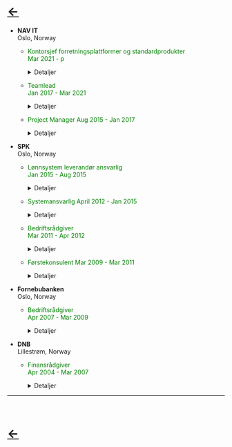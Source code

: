 # [&larr;](/index.md)

- **NAV IT**  
Oslo, Norway
  - <span style="color:green"> Kontorsjef forretningsplattformer og standardprodukter  
            Mar 2021 - p
        <details>
        <summary>Detaljer</summary>
        Personalleder for et kontor som har ansvar for å ivareta kompetanse og kapasitet iht. utvikling og vedlikehold av forretningsplattformer samt standardprodukter. Medarbeiderene utvikler løsninger med verktøy som Salesforce, UIPath, Tableau, AltInn, OEBS m.fl.
        </details>

  - <span style="color:green"> Teamlead  
            Jan 2017 - Mar 2021
        <details>
        <summary>Detaljer</summary>
        Utøve daglig ledelse, og sørge for god organisering og oppgavefordeling i teamet.
Bidra til smidighet og fremdrift i teamet. Bygge velfungerende team med gode tilbakemeldingssløyfer som bidrar til at teamet leverer enklere, bedre og raskere. Legge til rette for kontinuerlig læring og støtte opp om en kultur hvor det er lov å feile. Sikre at teamet har riktig kompetanse og kapasitet. Pådriver for at teamet jobber etter etablerte metodikker, og bidra til at teamet tester ut forbedringer og ser på nye måter å jobbe på. Sikre gode beslutninger og tydelige prioriteringer sammen med produkteier og teamet.
Sørge for at teamet tar eierskap til hvilke strategiske mål teamet skal nå, og den verdien teamet skal gi gjennom å etablere visjon og målbilde sammen med teamet.

        </details>

  - <span style="color:green">Project Manager
            Aug 2015 - Jan 2017
        <details>
        <summary>Detaljer</summary>
        Ledelse av prosjekter fra forprosjektfasen og helt til til overlevering til drift og forvaltning. Ansvarlig for Målstyring, ressursallokering, kvalitetsstyring, rapportering, budsjett og endring- og avviksledelse
        </details>

- **SPK**  
Oslo, Norway
  - <span style="color:green"> Lønnsystem leverandør ansvarlig  
            Jan 2015 - Aug 2015
        <details>
        <summary>Detaljer</summary>
        Ansvarlig for systemet rundt innhenting av lønns og stillingsdata.
Ansvarlig for planlegging av økt effektivitet iht. reaktivt arbeid med kundedata/masterdata – løpende oppdateringer i samarbeid med resten av virksomheten
Plan for systematisk proaktivt arbeid med kundedata ved integrering/verifisering av data mot andre register.
Analyse arbeid iht. status på master i hoved-databasen
Ansvarlig for å foreslå tiltak for forbedring av kundedata i hovedbasen
Ansvarlig for å implementere aktiviteter for korrigering av feil i kundedata/master data Analyser og statusrapporter på data konsistens på tvers av virksomheten
        </details>

  - <span style="color:green"> Systemansvarlig
            April 2012 - Jan 2015
        <details>
        <summary>Detaljer</summary>
        Ansvarlig for systemet rundt innhenting av lønns og stillingsdata. Prosjektarbeid, kontakt ut mot lønnssystem leverandører/Altinn
Medlem av Nettverk for Informasjonssikkerhet, NIFS (Difi)
Medlem av Innovasjon@Altinn
Sertifisert ISO 27001 Lead Implementer
        </details>

  - <span style="color:green"> Bedriftsrådgiver  
            Mar 2011 - Apr 2012
        <details>
        <summary>Detaljer</summary>
        Rådgivning til SPK sine bedriftskunder
        </details>

  - <span style="color:green"> Førstekonsulent
            Mar 2009 - Mar 2011  
        <details>
        <summary>Detaljer</summary>
        Behandling av lånesøknad
        </details>

- **Fornebubanken**  
    Oslo, Norway
  - <span style="color:green"> Bedriftsrådgiver  
            Apr 2007 - Mar 2009

     <details>
        <summary>Detaljer</summary>
        Rådginving til bankens bedrifts kunder
        </details>

- **DNB**  
    Lillestrøm, Norway
  - <span style="color:green"> Finansrådgiver  
            Apr 2004 - Mar 2007  
    
    <details>
        <summary>Detaljer</summary>
        Rådgivning innen plasserings produkter
        </details>

---
<br>

# [&larr;](/index.md)
